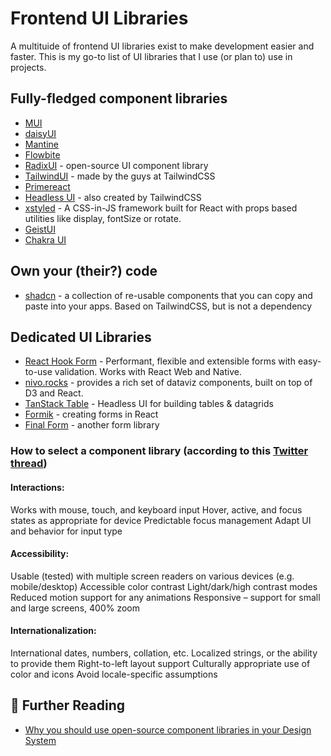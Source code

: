 # Frontend UI Libraries

A multituide of frontend UI libraries exist to make development easier and faster. This is my go-to list of UI libraries that I use (or plan to) use in projects. 

## Fully-fledged component libraries

- [MUI](https://mui.com/)
- [daisyUI](https://daisyui.com/)
- [Mantine](https://mantine.dev/)
- [Flowbite](https://flowbite.com/)
- [RadixUI](https://www.radix-ui.com/) - open-source UI component library
- [TailwindUI](https://tailwindui.com/) - made by the guys at TailwindCSS
- [Primereact](https://primereact.org/)
- [Headless UI](https://headlessui.com/) - also created by TailwindCSS
- [xstyled](https://xstyled.dev/) - A CSS-in-JS framework built for React with props based utilities like display, fontSize or rotate.
- [GeistUI](https://geist-ui.dev/en-us)
- [Chakra UI](https://chakra-ui.com/)

## Own your (their?) code

- [shadcn](https://ui.shadcn.com/) - a collection of re-usable components that you can copy and paste into your apps. Based on TailwindCSS, but is not a dependency

## Dedicated UI Libraries 

- [React Hook Form](https://react-hook-form.com/) - Performant, flexible and extensible forms with easy-to-use validation. Works with React Web and Native.
- [nivo.rocks](https://nivo.rocks/) -  provides a rich set of dataviz components, built on top of D3 and React.
- [TanStack Table](https://tanstack.com/table/v8) - Headless UI for building tables & datagrids
- [Formik](https://formik.org/) - creating forms in React
- [Final Form](https://final-form.org/) - another form library

### How to select a component library (according to this [Twitter thread](https://twitter.com/devongovett/status/1542546932840534016?t=Pf8taffcV76eQE99mQ2qyw&s=03))

#### Interactions:

Works with mouse, touch, and keyboard input
Hover, active, and focus states as appropriate for device
Predictable focus management
Adapt UI and behavior for input type

#### Accessibility:

Usable (tested) with multiple screen readers on various devices (e.g. mobile/desktop)
Accessible color contrast
Light/dark/high contrast modes
Reduced motion support for any animations
Responsive – support for small and large screens, 400% zoom

#### Internationalization:

International dates, numbers, collation, etc.
Localized strings, or the ability to provide them
Right-to-left layout support
Culturally appropriate use of color and icons
Avoid locale-specific assumptions

## 🧵 Further Reading 

- [Why you should use open-source component libraries in your Design System](https://backlight.dev/mastery/why-you-should-use-open-source-component-libraries-in-your-design-system)
